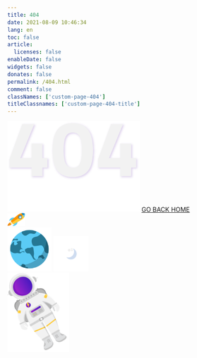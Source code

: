 ```yaml
---
title: 404
date: 2021-08-09 10:46:34
lang: en
toc: false
article:
  licenses: false
enableDate: false
widgets: false
donates: false
permalink: /404.html
comment: false
classNames: ['custom-page-404']
titleClassnames: ['custom-page-404-title']
---
```

<link rel="stylesheet" href="404/asset/css/style.css">

<!-- DARK -->
<div class="dark">
    <div class="central-body">
        <img class="image-404" src="404/asset/img/dark/404.svg" width="300px">
        <a href="/" class="btn-go-home">GO BACK HOME</a>
    </div>
    <div class="objects">
        <img class="object_rocket" src="404/asset/img/dark/rocket.svg" width="40px">
        <div class="earth-moon">
            <img class="object_earth" src="404/asset/img/dark/earth.svg" width="100px">
            <img class="object_moon" src="404/asset/img/dark/moon.svg" width="80px">
        </div>
        <div class="box_astronaut">
            <img class="object_astronaut" src="404/asset/img/dark/astronaut.svg" width="140px">
        </div>
    </div>
</div>

<!-- LIGHT -->
<div class="light">
    
</div>